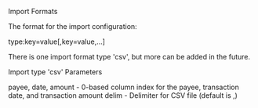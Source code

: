 Import Formats

The format for the import configuration:

  type:key=value[,key=value,...]

There is one import format type 'csv', but more can be added in the future.

Import type 'csv' Parameters

  payee, date, amount - 0-based column index for the payee, transaction date,
                        and transaction amount
  delim               - Delimiter for CSV file (default is ,)



